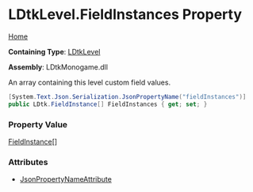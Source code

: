 # LDtkLevel\.FieldInstances Property

[Home](../../../README.md)

**Containing Type**: [LDtkLevel](../README.md)

**Assembly**: LDtkMonogame\.dll

  
An array containing this level custom field values\.

```csharp
[System.Text.Json.Serialization.JsonPropertyName("fieldInstances")]
public LDtk.FieldInstance[] FieldInstances { get; set; }
```

### Property Value

[FieldInstance](../../FieldInstance/README.md)\[\]

### Attributes

* [JsonPropertyNameAttribute](https://docs.microsoft.com/en-us/dotnet/api/system.text.json.serialization.jsonpropertynameattribute)

